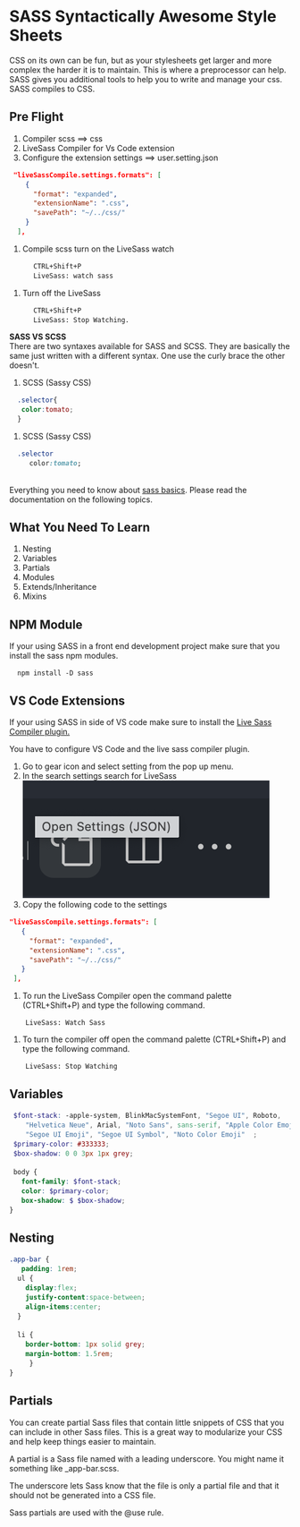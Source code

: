 # SASS Syntactically Awesome Style Sheets
CSS on its own can be fun, but as your stylesheets get larger and more complex the harder it is to maintain. This is where a preprocessor can help. SASS gives you additional tools to help you to write and manage your css. SASS compiles to CSS.

## Pre Flight
1. Compiler scss ==> css
1. LiveSass Compiler for Vs Code extension
1. Configure the extension settings ==> user.setting.json
```json
 "liveSassCompile.settings.formats": [
    {
      "format": "expanded",
      "extensionName": ".css",
      "savePath": "~/../css/"
    }
  ],
```
1. Compile scss turn on the LiveSass watch
```cmd
      CTRL+Shift+P
      LiveSass: watch sass
```

1. Turn off the LiveSass  
```cmd
      CTRL+Shift+P
      LiveSass: Stop Watching.
```


__SASS VS SCSS__  
There are two syntaxes available for SASS and SCSS. They are basically the same just written with a different syntax. One use the curly brace the other doesn't.  

1. SCSS (Sassy CSS)  
```scss
  .selector{
   color:tomato;
  }
```

1. SCSS (Sassy CSS)  
```sass
  .selector 
     color:tomato; 
   
```

Everything you need to know about [sass basics](https://sass-lang.com/guide). Please read the documentation on the following topics.  

## What You Need To Learn
1. Nesting
1. Variables
1. Partials
1. Modules
1. Extends/Inheritance
1. Mixins
 
 ## NPM Module
 If your using SASS in a front end development project make sure that you install the sass npm modules.
 ```npm
   npm install -D sass
 ```

## VS Code Extensions
 If your using SASS in side of VS code make sure to install the [Live Sass Compiler plugin.](https://marketplace.visualstudio.com/items?itemName=ritwickdey.live-sass)
 
 You have to configure VS Code and the live sass compiler plugin.
 1. Go to gear icon and select setting from the pop up menu.
 1. In the search settings search for LiveSass  
 ![open settings](img/open-settings.png)  
 1. Copy the following code to the settings
 ```json
 "liveSassCompile.settings.formats": [
    {
      "format": "expanded",
      "extensionName": ".css",
      "savePath": "~/../css/"
    }
  ],
 ```  
 1. To run the LiveSass Compiler open the command palette (CTRL+Shift+P) and type the following command. 
 ```
     LiveSass: Watch Sass

 ```

  1. To turn the compiler off open the command palette (CTRL+Shift+P) and type the following command. 
 ```
     LiveSass: Stop Watching

 ```

 ## Variables
 ```scss
  $font-stack: -apple-system, BlinkMacSystemFont, "Segoe UI", Roboto,
     "Helvetica Neue", Arial, "Noto Sans", sans-serif, "Apple Color Emoji",
     "Segoe UI Emoji", "Segoe UI Symbol", "Noto Color Emoji"  ;
  $primary-color: #333333;
  $box-shadow: 0 0 3px 1px grey;

  body {
    font-family: $font-stack;
    color: $primary-color;
    box-shadow: $ $box-shadow;
}
 ```
## Nesting
```scss
.app-bar {
   padding: 1rem;
  ul {
    display:flex;
    justify-content:space-between;
    align-items:center;
  }

  li { 
    border-bottom: 1px solid grey;
    margin-bottom: 1.5rem;
     }
}
```

## Partials
You can create partial Sass files that contain little snippets of CSS that you can include in other Sass files. This is a great way to modularize your CSS and help keep things easier to maintain.  
  
A partial is a Sass file named with a leading underscore. You might name it something like _app-bar.scss.  
  
The underscore lets Sass know that the file is only a partial file and that it should not be generated into a CSS file.  
  
Sass partials are used with the @use rule.

 